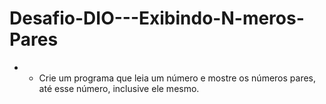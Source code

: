 # Desafio-DIO---Exibindo-N-meros-Pares
* - Crie um programa que leia um número e mostre os números pares, até esse número, inclusive ele mesmo.
